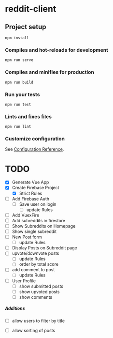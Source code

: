 # reddit-client

## Project setup
```
npm install
```

### Compiles and hot-reloads for development
```
npm run serve
```

### Compiles and minifies for production
```
npm run build
```

### Run your tests
```
npm run test
```

### Lints and fixes files
```
npm run lint
```

### Customize configuration
See [Configuration Reference](https://cli.vuejs.org/config/).

# TODO
- [x] Generate Vue App
- [x] Create Firebase Project
    - [x] Strict Rules
- [ ] Add Firebase Auth
    - [ ] Save user on login
        - [ ] update Rules
- [ ] Add VuexFire
- [ ] Add subreddits in firestore
- [ ] Show Subreddits on Homepage
- [ ] Show single subreddit
- [ ] New Post form
    - [ ] update Rules
- [ ] Display Posts on Subreddit page
- [ ] upvote/downvote posts
    - [ ] update Rules
    - [ ] order by total score
- [ ] add comment to post
    - [ ] update Rules
- [ ] User Profile
    - [ ] show submitted posts
    - [ ] show upvoted posts
    - [ ] show comments

##### Additions

- [ ] allow users to filter by title
- [ ] allow sorting of posts


